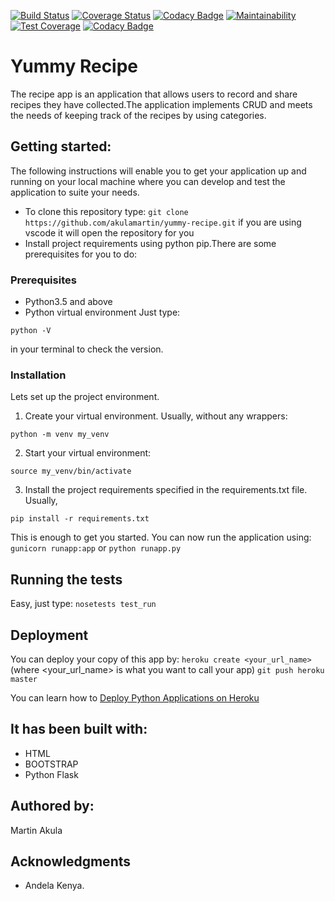 
[![Build Status](https://travis-ci.org/akulamartin/yummy-recipe.svg?branch=master)](https://travis-ci.org/akulamartin/yummy-recipe) [![Coverage Status](https://coveralls.io/repos/github/akulamartin/yummy-recipe/badge.svg?branch=master)](https://coveralls.io/github/akulamartin/yummy-recipe?branch=master) [![Codacy Badge](https://api.codacy.com/project/badge/Grade/513d3e6806a6426db8d1a6fb78953992)](https://www.codacy.com/app/akulamartin/yummy-recipe?utm_source=github.com&amp;utm_medium=referral&amp;utm_content=akulamartin/yummy-recipe&amp;utm_campaign=Badge_Grade)
[![Maintainability](https://api.codeclimate.com/v1/badges/abbeb0a33a588ec589c9/maintainability)](https://codeclimate.com/github/akulamartin/yummy-recipe/maintainability)
[![Test Coverage](https://api.codeclimate.com/v1/badges/abbeb0a33a588ec589c9/test_coverage)](https://codeclimate.com/github/akulamartin/yummy-recipe/test_coverage)
[![Codacy Badge](https://api.codacy.com/project/badge/Coverage/513d3e6806a6426db8d1a6fb78953992)](https://www.codacy.com/app/akulamartin/yummy-recipe?utm_source=github.com&utm_medium=referral&utm_content=akulamartin/yummy-recipe&utm_campaign=Badge_Coverage)

# Yummy Recipe

The recipe app is an application that allows users to record and share recipes they have collected.The application implements CRUD and meets the needs of keeping track of the recipes by using categories. 

## Getting started:
The following instructions will enable you to get your application up and running on your local machine
where you can develop and test the application to suite your needs. 

- To clone this repository  type: `git clone https://github.com/akulamartin/yummy-recipe.git`
  if you are using vscode it will open the repository for you
- Install project requirements using python pip.There are some prerequisites for you to do:

### Prerequisites

- Python3.5 and above
- Python virtual environment
Just type:
```
python -V
```
in your terminal to check the version.

### Installation
 
Lets set up the project environment.

1. Create your virtual environment. Usually, without any wrappers:
```
python -m venv my_venv
```
2. Start your virtual environment:
```
source my_venv/bin/activate
```
3. Install the project requirements specified in the requirements.txt file. Usually,
```
pip install -r requirements.txt
```

This is enough to get you started.
You can now run the application using:
`gunicorn runapp:app`
or
`python runapp.py`


## Running the tests

Easy, just type:
`nosetests test_run`

## Deployment

You can deploy your copy of this app by:
`heroku create <your_url_name>` (where <your_url_name> is what you want to call your app)
`git push heroku master` 

You can learn how to [Deploy Python Applications on Heroku](https://devcenter.heroku.com/articles/getting-started-with-python#introduction)

## It has been built with:
* HTML
* BOOTSTRAP
* Python Flask

## Authored by:

Martin Akula

## Acknowledgments

* Andela Kenya.
